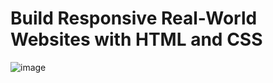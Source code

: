 # Build Responsive Real-World Websites with HTML and CSS
![image](https://github.com/Ahmed-Elmoslmany/Kalbonyan-Elmarsos/assets/100316692/f44d10f2-1e35-4eaa-a4eb-e7fc84614088)
